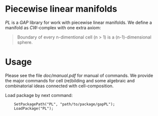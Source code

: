 # Piecewise linear manifolds
_PL_ is a _GAP_ library for work with piecewise linear manifolds. We define a
manifold as _CW_-complex with one extra axiom:

> Boundary of every n-dimentional cell (n > 1) is a (n-1)-dimensional sphere.

# Usage
Please see the file _doc/manual.pdf_ for manual of commands. We provide the
major commands for cell (re)bilding and some algebraic and combinatorial ideas
connected with cell-composition.

Load package by next command:

```
    SetPackagePath("PL", "path/to/package/gapPL");
    LoadPackage("PL");
```
